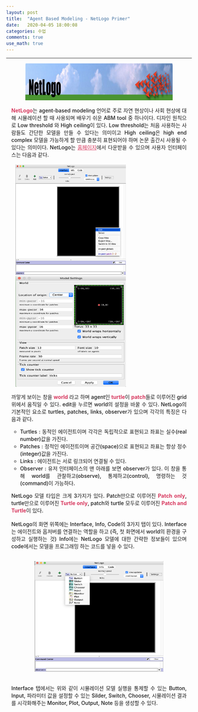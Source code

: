 ```yaml
---
layout: post
title:  "Agent Based Modeling - NetLogo Primer"
date:   2020-04-05 18:00:08
categories: 수업
comments: true
use_math: true
---
```

-----

<div style = "font-weight:500; font-size:1.0em; margin-left: 1em; margin-right: 1em;text-align:justify; ">
<p align="center">
<img src="/images/post_img/NL.png" width="400" height="100">
</p>
<b style = "color:#d7385e; font-size:1.2" >NetLogo</b>는 agent-based modeling 언어로 주로 자연 현상이나 사회 현상에 대해 시뮬레이션 할 때 사용되며 배우기 쉬운 ABM tool 중 하나이다. 디자인 원칙으로 Low threshold 와 High ceiling이 있다. Low threshold는 처음 사용하는 사람들도 간단한 모델을 만들 수 있다는 의미이고 High ceiling은 high end complex 모델을 가능하게 할 만큼 충분히 표현되어야 하며 논문 출간시 사용될 수 있다는 의미이다. NetLogo는 <a href="https://ccl.northwestern.edu/netlogo/" style = "color:#d7385e;font-size:1.2">홈페이지</a>에서 다운받을 수 있으며 사용자 인터페이스는 다음과 같다. 
<br><br>
<div style="display: inline-block; margin-left: 0.75em;  ">
<img src="/images/post_img/NL2.png" width="300" height="300"  >
</div>
<div style="display: inline-block; margin-left: 0.75em; ">
<img src="/images/post_img/NL3.png" width="300" height="300" >
</div>

<br>

까맣게 보이는 창을 <b style = "color:#d7385e;font-size:1.2">world </b> 라고 하며 agent인 <b style = "color:#d7385e;font-size:1.2">turtle</b>이 <b style = "color:#d7385e;font-size:1.2">patch</b>들로 이루어진 grid위에서 움직일 수 있다. edit을 누르면 world의 설정을 바꿀 수 있다. NetLogo의 기본적인 요소로 turtles, patches, links, observer가 있으며 각각의 특징은 다음과 같다. 
<ul>
<li type = "circle">Turtles : 동적인 에이전트이며 각각은 독립적으로 표현되고 좌표는 실수(real number)값을 가진다.  </li>
<li type = "circle">Patches : 정적인 에이전트이며 공간(space)으로 표현되고 좌표는 항상 정수(integer)값을 가진다. </li>
<li type = "circle">Links : 에이전트는 서로 링크되어 연결될 수 있다. </li>
<li type = "circle">Observer : 유저 인터페이스의 맨 아래를 보면 observer가 있다. 이 창을 통해 world를 관찰하고(observe), 통제하고(control), 명령하는 것(command)이 가능하다.  </li>
</ul>
NetLogo 모델 타입은 크게 3가지가 있다. Patch만으로 이루어진 <b style = "color:#d7385e;font-size:1.2">Patch only</b>, turtle만으로 이루어진 <b style = "color:#d7385e;font-size:1.2">Turtle only</b>, patch와 turtle 모두로 이루어진 <b style = "color:#d7385e;font-size:1.2">Patch and Turtle</b>이 있다.
<br><br>
NetLogo의 화면 위쪽에는 Interface, Info, Code의 3가지 탭이 있다. Interface는 에이전트와 옵저버를 연결하는 역할을 하고 (즉, 첫 화면에서 world의 환경을 구성하고 실행하는 것) Info에는 NetLogo 모델에 대한 간략한 정보들이 있으며 code에서는 모델을 프로그래밍 하는 코드를 넣을 수 있다. 
<br><br>
<p align="center">
<img src="/images/post_img/NL4.png" width="350" height="300">
</p>
<br>Interface 탭에서는 위와 같이 시뮬레이션 모델 실행을 통제할 수 있는 Button, Input, 파라미터 값을 설정할 수 있는 Silder, Switch, Chooser, 시뮬레이션 결과를 시각화해주는 Monitor, Plot, Output, Note 등을 생성할 수 있다. 
<br><br>



